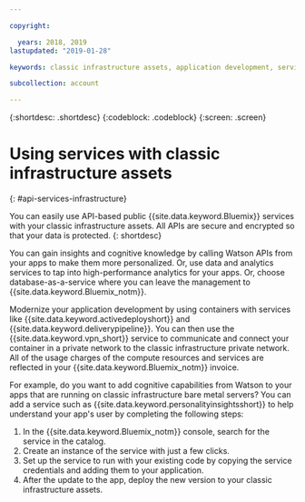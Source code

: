 ```yaml
---

copyright:

  years: 2018, 2019
lastupdated: "2019-01-28"

keywords: classic infrastructure assets, application development, services that work with classic infrastructure

subcollection: account

---
```


{:shortdesc: .shortdesc}
{:codeblock: .codeblock}
{:screen: .screen}


# Using services with classic infrastructure assets
{: #api-services-infrastructure}

You can easily use API-based public {{site.data.keyword.Bluemix}} services with your classic infrastructure assets. All APIs are secure and encrypted so that your data is protected.
{: shortdesc}

You can gain insights and cognitive knowledge by calling Watson APIs from your apps to make them more personalized. Or, use data and analytics services to tap into high-performance analytics for your apps. Or, choose database-as-a-service where you can leave the management to {{site.data.keyword.Bluemix_notm}}.

Modernize your application development by using containers with services like {{site.data.keyword.activedeployshort}} and {{site.data.keyword.deliverypipeline}}. You can then use the {{site.data.keyword.vpn_short}} service to communicate and connect your container in a private network to the classic infrastructure private network. All of the usage charges of the compute resources and services are reflected in your {{site.data.keyword.Bluemix_notm}} invoice.

For example, do you want to add cognitive capabilities from Watson to your apps that are running on classic infrastructure bare metal servers? You can add a service such as {{site.data.keyword.personalityinsightsshort}} to help understand your app's user by completing the following steps:

1. In the {{site.data.keyword.Bluemix_notm}} console, search for the service in the catalog.
2. Create an instance of the service with just a few clicks.
3. Set up the service to run with your existing code by copying the service credentials and adding them to your application.
4. After the update to the app, deploy the new version to your classic infrastructure assets.

